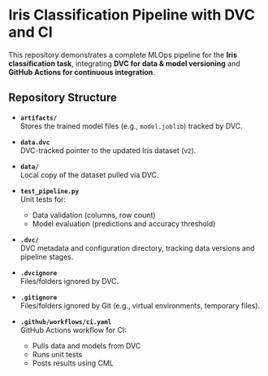 # Iris Classification Pipeline with DVC and CI

This repository demonstrates a complete MLOps pipeline for the **Iris classification task**, integrating **DVC for data & model versioning** and **GitHub Actions for continuous integration**.  

## Repository Structure

- **`artifacts/`**  
  Stores the trained model files (e.g., `model.joblib`) tracked by DVC.

- **`data.dvc`**  
  DVC-tracked pointer to the updated Iris dataset (`v2`).

- **`data/`**  
  Local copy of the dataset pulled via DVC.

- **`test_pipeline.py`**  
  Unit tests for:
  - Data validation (columns, row count)
  - Model evaluation (predictions and accuracy threshold)

- **`.dvc/`**  
  DVC metadata and configuration directory, tracking data versions and pipeline stages.

- **`.dvcignore`**  
  Files/folders ignored by DVC.

- **`.gitignore`**  
  Files/folders ignored by Git (e.g., virtual environments, temporary files).

- **`.github/workflows/ci.yaml`**  
  GitHub Actions workflow for CI:
  - Pulls data and models from DVC
  - Runs unit tests
  - Posts results using CML
